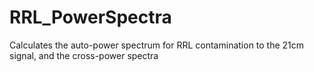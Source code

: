 # RRL_PowerSpectra
Calculates the auto-power spectrum for RRL contamination to the 21cm signal, and the cross-power spectra
